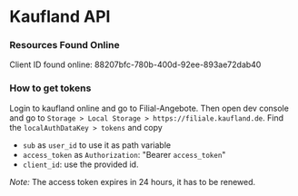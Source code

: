 # Kaufland API
### Resources Found Online
Client ID found online: 88207bfc-780b-400d-92ee-893ae72dab40

### How to get tokens
Login to kaufland online and go to Filial-Angebote.
Then open dev console and go to `Storage > Local Storage > https://filiale.kaufland.de`.
Find the `localAuthDataKey > tokens` and copy
- `sub` as `user_id` to use it as path variable
- `access_token` as `Authorization`: "Bearer `access_token`"
- `client_id`: use the provided id. 

_Note:_ The access token expires in 24 hours, it has to be renewed.